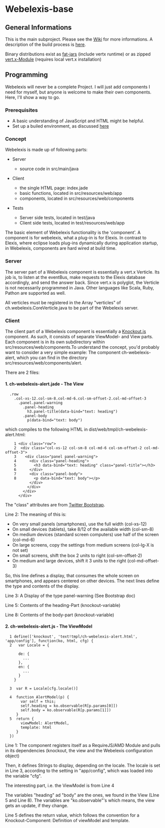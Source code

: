# Webelexis-base

## General Informations
This is the main subproject. Please see the [Wiki](http://github.com/rgwch/webelexis/wiki) for more informations. A description of the build process is [here](https://github.com/rgwch/webelexis/wiki/Build).

Binary distributions exist as [fat-jars](http://elexis.ch/files/public-docs/webelexis/jar/) (include vertx runtime)  or as zipped [vert.x-Module](http://elexis.ch/files/public-docs/webelexis/zip/) (requires local vert.x installation)


## Programming

Webelexis will never be a complete Project. I will just add components I need for myself, but anyone is welcome to make their own components. Here, I'll show a way to go.

### Prerequisites

* A basic understanding of JavaScript and HTML might be helpful.
* Set up a builed environment, as discussed [here](https://github.com/rgwch/webelexis/wiki/Build)

### Concept

Webelexis is made up of following parts:

* Server
  * source code in src/main/java

* Client
  * the single HTML page: index.jade
  * basic functions, located in src/resources/web/app
  * components, located in src/resources/web/components

* Tests
  * Server side tests, located in test/java
  * Client side tests, located in test/resources/web/app

The basic element of Webelexis functionality is the 'component'. A component is for webelexis, what a plug-in is for Elexis. In contrast to Elexis, where eclipse loads plug-ins dynamically during application startup, in Webelexis, components are hard wired at build time.

### Server

The server part of a Webelexis component is essentially a vert.x Verticle. Its job is, to listen at the eventBus, make requests to the Elexis database accordingly, and send the answer back. Since vert.x is polyglot, the Verticle is not necessarily programmed in Java. Other languages like Scala, Ruby, Pathon are supported as well.

All verticles must be registered in the Array "verticles" of ch.webelexis.CoreVerticle.java to be part of the Webelexis server.

### Client

The client part of a Webelexis component is essentially a [Knockout.js](http://www.knockoutjs.com) component. As such, it consists of separate ViewModel- and View parts. Each component is in its own subdirectory within src/resources/web/components.To understand the concept, you'd probably want to consider a very simple example: The component ch-webelexis-alert, which you can find in the directory src/resources/web/components/alert.

There are 2 files:

#### 1. ch-webelexis-alert.jade  -  The View

      .row
        .col-xs-12.col-sm-8.col-md-6.col-sm-offset-2.col-md-offset-3
          .panel.panel-warning
            .panel-heading
              h3.panel-title(data-bind="text: heading")
            .panel-body
              p(data-bind="text: body")

which compiles to the following HTML in dist/web/tmpl/ch-webelexis-alert.html:

        1 <div class="row">
        2  <div class="col-xs-12 col-sm-8 col-md-6 col-sm-offset-2 col-md-offset-3">
        3    <div class="panel panel-warning">
        4      <div class="panel-heading">
        5        <h3 data-bind="text: heading" class="panel-title"></h3>
        6      </div>
        7      <div class="panel-body">
        8        <p data-bind="text: body"></p>
               </div>
              </div>
            </div>
          </div>

The "class" attributes are from [Twitter Bootstrap](http://getbootstrap.com).

Line 2: The meaning of this is:
* On very small panels (smartphones), use the full width (col-xs-12)
* On small devices (tablets), take 8/12 of the available width (col-sm-8)
* On medium devices (standard screen computers) use half of the screen (col-md-6)
* On large screens, copy the settings from medium screens (col-lg-X is not set)
* On small screens, shift the box 2 units to right (col-sm-offset-2)
* On medium and large devices, shift it 3 units to the right (col-md-offset-3)

So, this line defines a display, that consumes the whole screen on smartphones, and appears centered on other devices. The next lines define the type and contents of the display.

Line 3: A Display of the type panel-warning (See Bootstrap doc)

Line 5: Contents of the heading-Part (knockout-variable)

Line 8: Contents of the body-part (knockout-variable)

#### 2. ch-webelexis-alert.js - The ViewModel

      1 define(['knockout', 'text!tmpl/ch-webelexis-alert.html', 'app/config'], function(ko, html, cfg) {
      2   var Locale = {

          de: {
            ...
          },
          en: {
            ...
          }
        }

      3  var R = Locale[cfg.locale()]

      4  function AlertModel(p) {
           var self = this;
           self.heading = ko.observable(R[p.params[0]])
           self.body = ko.observable(R[p.params[1]])
         }
      5  return {
           viewModel: AlertModel,
           template: html
         }
      })


Line 1: The component registers itself as a RequireJS/AMD Module and pulls in its dependencies (knockout, the view and the Webelexis configuration object)

Then, it defines Strings to display, depending on the locale. The locale is set in Line 3, according to the setting in "app/config", which was loaded into the variable "cfg".

The interesting part, i.e. the ViewModel is from Line 4

The variables "heading" ad "body" are the ones, we found in the View (LIne 5 and Line 8). The variables are "ko.observable"'s which means, the view gets an update, if they change.

Line 5 defines the return value, which follows the convention for a Knockout-Component: Definition of viewModel and template.
